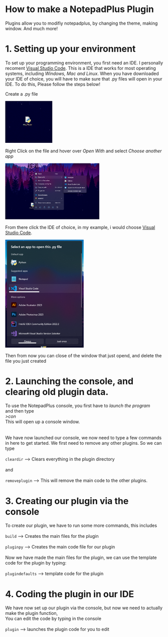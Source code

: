 # How to make a NotepadPlus Plugin

Plugins allow you to modifiy notepadplus, by changing the theme, making window. And much more!

# 1. Setting up your environment

To set up your programming environment, you first need an IDE. I personally recoment <a href="https://code.visualstudio.com/download">Visual Studio Code</a>. This is a IDE that works for most operating systems, including <i>Windows, Mac and Linux</i>. When you have downloaded your IDE of choice, you will have to make sure that .py files will open in your IDE. To do this, Please follow the steps below!

Create a .py file

<img src="https://raw.githubusercontent.com/FinGymPlayz/NotepadPlus-PluginTutorial/main/file_creation.png" width=150>

Right Click on the file and hover over <i>Open With</i> and select <i>Choose another app</i>

<img src="https://raw.githubusercontent.com/FinGymPlayz/NotepadPlus-PluginTutorial/main/choose_another_app.png" width=300>

From there click the IDE of choice, in my example, i would choose <a href="https://code.visualstudio.com/download">Visual Studio Code</a>.

<img src="https://raw.githubusercontent.com/FinGymPlayz/NotepadPlus-PluginTutorial/main/chose.png" width=250>

Then from now you can close of the window that just opend, and delete the file you just created

# 2. Launching the console, and clearing old plugin data.

To use the NotepadPlus console, you first have to <i>launch the program</i><br>
and then type<br>
<i>>con</i><br>
This will open up a console window.<br><br>
<br>
We have now launched our console, we now need to type a few commands in here to get started. We first need to remove any other plugins. So we can type<br><br>
`cleardir` --> Clears everything in the plugin directory<br>
<br>
and<br>
<br>
`removeplugin` --> This will remove the main code to the other plugins.

# 3. Creating our plugin via the console

To create our plugin, we have to run some more commands, this includes<br>
<br>
`build` --> Creates the main files for the plugin<br>
<br>
`pluginpy` --> Creates the main code file for our plugin<br>
<br>
Now we have made the main files for the plugin, we can use the template code for the plugin by typing:<br>
<br>
`plugindefaults` --> template code for the plugin
<br>

# 4. Coding the plugin in our IDE

We have now set up our plugin via the console, but now we need to actually make the plugin function,<br>
You can edit the code by typing in the console<br>
<br>
`plugin` --> launches the plugin code for you to edit
<br>
